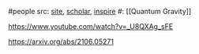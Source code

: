 #people 
src: [site](https://chitraangmurdia.wordpress.com), [scholar](https://scholar.google.com/citations?user=R7_bQuEAAAAJ&hl=en), [inspire](https://inspirehep.net/authors/1938540) 
#: [[Quantum Gravity]] 


https://www.youtube.com/watch?v=_U8QXAg_sFE

https://arxiv.org/abs/2106.05271

